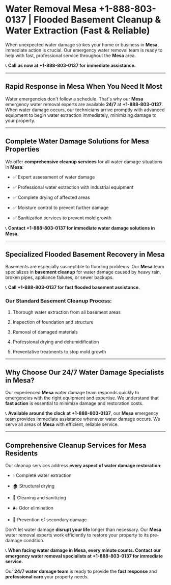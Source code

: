# Water Removal Mesa +1-888-803-0137 | Flooded Basement Cleanup & Water Extraction (Fast & Reliable)

When unexpected water damage strikes your home or business in **Mesa**, immediate action is crucial. Our emergency water removal team is ready to help with fast, professional service throughout the **Mesa** area. 

📞 **Call us now at +1-888-803-0137 for immediate assistance.**

---

## Rapid Response in Mesa When You Need It Most

Water emergencies don't follow a schedule. That's why our **Mesa** emergency water removal experts are available **24/7** at **+1-888-803-0137**. When water damage occurs, our technicians arrive promptly with advanced equipment to begin water extraction immediately, minimizing damage to your property.

---

## Complete Water Damage Solutions for Mesa Properties

We offer **comprehensive cleanup services** for all water damage situations in **Mesa**:

- ✅ Expert assessment of water damage  
- ✅ Professional water extraction with industrial equipment  
- ✅ Complete drying of affected areas  
- ✅ Moisture control to prevent further damage  
- ✅ Sanitization services to prevent mold growth  

📞 **Contact +1-888-803-0137 for immediate water damage solutions in Mesa.**

---

## Specialized Flooded Basement Recovery in Mesa

Basements are especially susceptible to flooding problems. Our **Mesa** team specializes in **basement cleanup** for water damage caused by heavy rain, broken pipes, appliance failures, or sewer backups. 

📞 **Call +1-888-803-0137 for fast flooded basement assistance.**

### Our Standard Basement Cleanup Process:
1. Thorough water extraction from all basement areas  
2. Inspection of foundation and structure  
3. Removal of damaged materials  
4. Professional drying and dehumidification  
5. Preventative treatments to stop mold growth  

---

## Why Choose Our 24/7 Water Damage Specialists in Mesa?

Our experienced **Mesa** water damage team responds quickly to emergencies with the right equipment and expertise. We understand that **fast action** is essential to minimize damage and restoration costs.

📞 **Available around the clock at +1-888-803-0137**, our **Mesa** emergency team provides immediate assistance whenever water damage occurs. We serve all areas of **Mesa** with efficient, reliable service.

---

## Comprehensive Cleanup Services for Mesa Residents

Our cleanup services address **every aspect of water damage restoration**:

- 💧 Complete water extraction  
- 🏠 Structural drying  
- 🧼 Cleaning and sanitizing  
- 🌬️ Odor elimination  
- 🚫 Prevention of secondary damage  

Don't let water damage **disrupt your life** longer than necessary. Our **Mesa** water removal experts work efficiently to restore your property to its pre-damage condition.

📞 **When facing water damage in Mesa, every minute counts. Contact our emergency water removal specialists at +1-888-803-0137 for immediate service.**

Our **24/7 water damage team** is ready to provide the **fast response** and **professional care** your property needs.